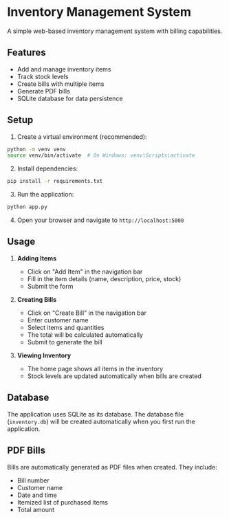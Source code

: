 # Inventory Management System

A simple web-based inventory management system with billing capabilities.

## Features

- Add and manage inventory items
- Track stock levels
- Create bills with multiple items
- Generate PDF bills
- SQLite database for data persistence

## Setup

1. Create a virtual environment (recommended):
```bash
python -m venv venv
source venv/bin/activate  # On Windows: venv\Scripts\activate
```

2. Install dependencies:
```bash
pip install -r requirements.txt
```

3. Run the application:
```bash
python app.py
```

4. Open your browser and navigate to `http://localhost:5000`

## Usage

1. **Adding Items**
   - Click on "Add Item" in the navigation bar
   - Fill in the item details (name, description, price, stock)
   - Submit the form

2. **Creating Bills**
   - Click on "Create Bill" in the navigation bar
   - Enter customer name
   - Select items and quantities
   - The total will be calculated automatically
   - Submit to generate the bill

3. **Viewing Inventory**
   - The home page shows all items in the inventory
   - Stock levels are updated automatically when bills are created

## Database

The application uses SQLite as its database. The database file (`inventory.db`) will be created automatically when you first run the application.

## PDF Bills

Bills are automatically generated as PDF files when created. They include:
- Bill number
- Customer name
- Date and time
- Itemized list of purchased items
- Total amount 